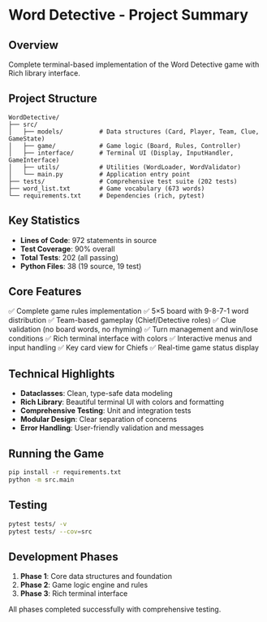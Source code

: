 # Word Detective - Project Summary

## Overview
Complete terminal-based implementation of the Word Detective game with Rich library interface.

## Project Structure
```
WordDetective/
├── src/
│   ├── models/          # Data structures (Card, Player, Team, Clue, GameState)
│   ├── game/            # Game logic (Board, Rules, Controller)
│   ├── interface/       # Terminal UI (Display, InputHandler, GameInterface)
│   ├── utils/           # Utilities (WordLoader, WordValidator)
│   └── main.py          # Application entry point
├── tests/               # Comprehensive test suite (202 tests)
├── word_list.txt        # Game vocabulary (673 words)
└── requirements.txt     # Dependencies (rich, pytest)
```

## Key Statistics
- **Lines of Code**: 972 statements in source
- **Test Coverage**: 90% overall
- **Total Tests**: 202 (all passing)
- **Python Files**: 38 (19 source, 19 test)

## Core Features
✅ Complete game rules implementation
✅ 5×5 board with 9-8-7-1 word distribution
✅ Team-based gameplay (Chief/Detective roles)
✅ Clue validation (no board words, no rhyming)
✅ Turn management and win/lose conditions
✅ Rich terminal interface with colors
✅ Interactive menus and input handling
✅ Key card view for Chiefs
✅ Real-time game status display

## Technical Highlights
- **Dataclasses**: Clean, type-safe data modeling
- **Rich Library**: Beautiful terminal UI with colors and formatting
- **Comprehensive Testing**: Unit and integration tests
- **Modular Design**: Clear separation of concerns
- **Error Handling**: User-friendly validation and messages

## Running the Game
```bash
pip install -r requirements.txt
python -m src.main
```

## Testing
```bash
pytest tests/ -v
pytest tests/ --cov=src
```

## Development Phases
1. **Phase 1**: Core data structures and foundation
2. **Phase 2**: Game logic engine and rules
3. **Phase 3**: Rich terminal interface

All phases completed successfully with comprehensive testing.
